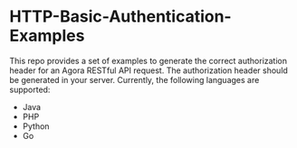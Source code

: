 # HTTP-Basic-Authentication-Examples

This repo provides a set of examples to generate the correct authorization header for an Agora RESTful API request. The authorization header should be generated in your server. Currently, the following languages are supported:

- Java
- PHP
- Python
- Go